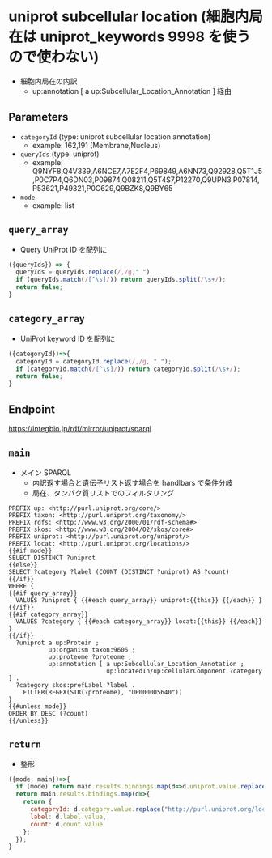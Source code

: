 # uniprot subcellular location (細胞内局在は uniprot_keywords 9998 を使うので使わない)

* 細胞内局在の内訳
  * up:annotation \[ a up:Subcellular_Location_Annotation \] 経由

## Parameters

* `categoryId` (type: uniprot subcellular location annotation)
  * example: 162,191 (Membrane,Nucleus)
* `queryIds` (type: uniprot)
  * example: Q9NYF8,Q4V339,A6NCE7,A7E2F4,P69849,A6NN73,Q92928,Q5T1J5,P0C7P4,Q6DN03,P09874,Q08211,Q5T4S7,P12270,Q9UPN3,P07814,P53621,P49321,P0C629,Q9BZK8,Q9BY65
* `mode`
  * example: list

## `query_array`
- Query UniProt ID を配列に
```javascript
({queryIds}) => {
  queryIds = queryIds.replace(/,/g," ")
  if (queryIds.match(/[^\s]/)) return queryIds.split(/\s+/);
  return false;
}
```

## `category_array`
- UniProt keyword ID を配列に
```javascript
({categoryId})=>{
  categoryId = categoryId.replace(/,/g, " ");
  if (categoryId.match(/[^\s]/)) return categoryId.split(/\s+/);
  return false;
}
```

## Endpoint
https://integbio.jp/rdf/mirror/uniprot/sparql

## `main`
- メイン SPARQL
  - 内訳返す場合と遺伝子リスト返す場合を handlbars で条件分岐
  - 局在、タンパク質リストでのフィルタリング
```sparql
PREFIX up: <http://purl.uniprot.org/core/>
PREFIX taxon: <http://purl.uniprot.org/taxonomy/>
PREFIX rdfs: <http://www.w3.org/2000/01/rdf-schema#>
PREFIX skos: <http://www.w3.org/2004/02/skos/core#>
PREFIX uniprot: <http://purl.uniprot.org/uniprot/>
PREFIX locat: <http://purl.uniprot.org/locations/>
{{#if mode}}
SELECT DISTINCT ?uniprot
{{else}}
SELECT ?category ?label (COUNT (DISTINCT ?uniprot) AS ?count)
{{/if}}
WHERE {
{{#if query_array}}
  VALUES ?uniprot { {{#each query_array}} uniprot:{{this}} {{/each}} }
{{/if}}
{{#if category_array}}
  VALUES ?category { {{#each category_array}} locat:{{this}} {{/each}} }
{{/if}}
  ?uniprot a up:Protein ;
           up:organism taxon:9606 ;
           up:proteome ?proteome ;
           up:annotation [ a up:Subcellular_Location_Annotation ;
                           up:locatedIn/up:cellularComponent ?category ] .
  ?category skos:prefLabel ?label .
    FILTER(REGEX(STR(?proteome), "UP000005640"))
}
{{#unless mode}}
ORDER BY DESC (?count)
{{/unless}}
```

## `return`
- 整形
```javascript
({mode, main})=>{
  if (mode) return main.results.bindings.map(d=>d.uniprot.value.replace("http://purl.unipriot.org/uniprot/", ""));
  return main.results.bindings.map(d=>{ 
    return {
      categoryId: d.category.value.replace("http://purl.uniprot.org/locations/", ""), 
      label: d.label.value,
      count: d.count.value
    };
  });	
}
```